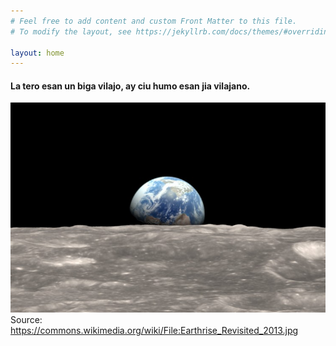 ```yaml
---
# Feel free to add content and custom Front Matter to this file.
# To modify the layout, see https://jekyllrb.com/docs/themes/#overriding-theme-defaults

layout: home
---
```


#### La tero esan un biga vilajo, ay ciu humo esan jia vilajano.

![tero](Earth_Moon_resize_md.jpg)
Source: https://commons.wikimedia.org/wiki/File:Earthrise_Revisited_2013.jpg


